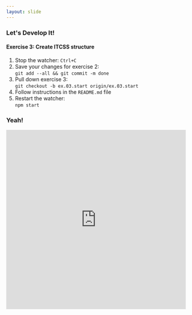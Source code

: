```yaml
---
layout: slide
---
```


<section>

### Let's Develop It!

#### Exercise 3: Create ITCSS structure

1. Stop the watcher: `Ctrl+C`
1. Save your changes for exercise 2: <br /> `git add --all && git
   commit -m done`
2. Pull down exercise 3: <br />`git checkout -b ex.03.start origin/ex.03.start`
3. Follow instructions in the `README.md` file
4. Restart the watcher: <br />`npm start`

</section>


<section>


### Yeah!

<iframe src="https://giphy.com/embed/xUA7baWfTjfHGLZc3e" width="480"
height="480" frameBorder="0" class="giphy-embed fragment noprint"
allowFullScreen></iframe>




</section>
